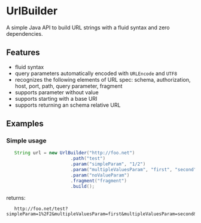 # UrlBuilder

A simple Java API to build URL strings with a fluid syntax and zero dependencies.

## Features

* fluid syntax
* query parameters automatically encoded with `URLEncode` and `UTF8`
* recognizes the following elements of URL spec: schema, authorization, host, port, path, query parameter, fragment
* supports parameter without value
* supports starting with a base URI
* supports returning an schema relative URL

## Examples

### Simple usage

```java
   String url = new UrlBuilder("http://foo.net")
                        .path("test")
                        .param("simpleParam", "1/2")
				        .param("multipleValuesParam", "first", "second")
				        .param("noValueParam")
				        .fragment("fragment")
				        .build();
```

returns:

```
   http://foo.net/test?simpleParam=1%2F2&multipleValuesParam=first&multipleValuesParam=second&noValueParam#fragment
```

 